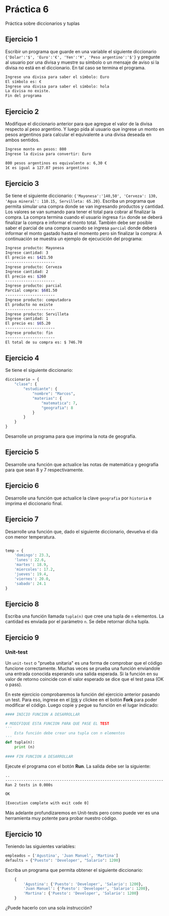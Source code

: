 # Práctica 6

Práctica sobre diccionarios y tuplas


## Ejercicio 1

Escribir un programa que guarde en una variable el siguiente diccionario `{'Dolar':'$', 'Euro':'€', 'Yen':'¥', 'Peso argentino':'$'}` y pregunte al usuario por una divisa y muestre su símbolo o un mensaje de aviso si la divisa no está en el diccionario. En tal caso se termina el programa.

```bash
Ingrese una divisa para saber el símbolo: Euro
El símbolo es: €
Ingrese una divisa para saber el símbolo: hola
La divisa no existe.
Fin del programa
```

## Ejercicio 2

Modifique el diccionario anterior para que agregue el valor de la divisa respecto al peso argentino. Y luego pida al usuario que ingrese un monto en pesos argentinos para calcular el equivalente a una divisa deseada en ambos sentidos.

```bash
Ingrese monto en pesos: 800
Ingrese la divisa para convertir: Euro

800 pesos argentinos es equivalente a: 6,30 €
1€ es igual a 127.07 pesos argentinos

```

## Ejercicio 3

Se tiene el siguiente diccionario:
`{'Mayonesa':'140,50', 'Cerveza': 130, 'Agua mineral': 110.15, Servilleta: 65.20}`.
Escriba un programa que permita simular una compra donde se van ingresando productos y cantidad. Los valores se van sumando para tener el total para cobrar al finalizar la compra.
La compra termina cuando el usuario ingresa `fin` donde se deberá finalizar la compra e informar el monto total.
También debe ser posible saber el parcial de una compra cuando se ingresa `parcial` donde deberá informar el monto gastado hasta el momento pero sin finalizar la compra:
A continuación se muestra un ejemplo de ejecucición del programa:

```bash
Ingrese producto: Mayonesa
Ingrese cantidad: 3
El precio es: $421.50
----------------------
Ingrese producto: Cerveza
Ingrese cantidad: 2
El precio es: $260
----------------------
Ingrese producto: parcial
Parcial compra: $681.50
----------------------
Ingrese producto: computadora
El producto no existe
----------------------
Ingrese producto: Servilleta
Ingrese cantidad: 1
El precio es: $65.20
----------------------
Ingrese producto: fin
----------------------
El total de su compra es: $ 746.70
```

## Ejercicio 4
Se tiene el siguiente diccionario:
```python
diccionario = {
    "clase": {
        "estudiante": {
            "nombre": "Marcos",
            "materias": {
                "matematica": 7,
                "geografia": 8
            }
        }
    }
}
```

Desarrolle un programa para que imprima la nota de geografía.

## Ejercicio 5

Desarrolle una función que actualice las notas de matemática y geografía para que sean 8 y 7 respectivamente.

## Ejercicio 6

Desarrolle una función que actualice la clave `geografia` por `historia` e imprima el diccionario final.

## Ejercicio 7

Desarrolle una función que, dado el siguiente diccionario, devuelva el día con menor temperatura.

```python

temp = {
    'domingo': 23.3,
    'lunes': 22.6,
    'martes': 18.9,
    'miercoles': 17.2,
    'jueves': 19.4,
    'viernes': 20.0,
    'sabado': 24.1
}

```

## Ejercicio 8

Escriba una función llamada `tupla(n)` que cree una tupla de `n` elementos. La cantidad es enviada por el parámetro `n`. Se debe retornar dicha tupla.

## Ejercicio 9

### Unit-test
Un `unit-test` o "prueba unitaria" es una forma de comprobar que el código funcione correctamente. Muchas veces se prueba una función enviandole una entrada conocida esperando una salida esperada. Si la función en su valor de retorno coincide con el valor esperado se dice que el test pasa (OK o pass).

En este ejercicio comprobaremos la función del ejercicio anterior pasando un test. Para eso, ingrese en el [link](https://www.mycompiler.io/view/HmQb6r2sS3q) y clickee en el botón __Fork__ para poder modificar el código. Luego copie y pegue su función en el lugar indicado:

```python
#### INICIO FUNCION A DESARROLLAR

# MODIFIQUE ESTA FUNCION PARA QUE PASE EL TEST
'''
    Esta función debe crear una tupla con n elementos
'''
def tupla(n):
    print (n)
    
#### FIN FUNCION A DESARROLLAR
```

Ejecute el programa con el botón __Run__. La salida debe ser la siguiente:

```bash
..
----------------------------------------------------------------------
Ran 2 tests in 0.000s

OK

[Execution complete with exit code 0]
```

Más adelante profundizaremos en Unit-tests pero como puede ver es una herramienta muy potente para probar nuestro código.

## Ejercicio 10

Teniendo las siguientes variables:
```python
empleados = ['Agustina', 'Juan Manuel', 'Martina']
defaults = {"Puesto": 'Developer', "Salario": 1200}
```

Escriba un programa que permita obtener el siguiente diccionario:
```python
    {
        'Agustina': {'Puesto': 'Developer', 'Salario': 1200},
        'Juan Manuel': {'Puesto': 'Developer', 'Salario': 1200},
        'Martina': {'Puesto': 'Developer', 'Salario': 1200}
    }

```

¿Puede hacerlo con una sola instrucción?









